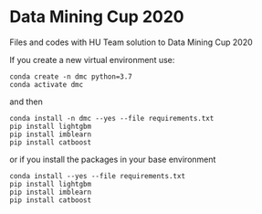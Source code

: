 # Data Mining Cup 2020
Files and codes with HU Team solution to Data Mining Cup 2020

If you create a new virtual environment use:

```
conda create -n dmc python=3.7
conda activate dmc
```

and then

```
conda install -n dmc --yes --file requirements.txt
pip install lightgbm
pip install imblearn
pip install catboost
```

or if you install the packages  in your base environment

```
conda install --yes --file requirements.txt
pip install lightgbm
pip install imblearn
pip install catboost
```
